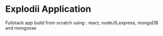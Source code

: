 # Explodii Application

Fullstack app build from scratch using : react, nodeJS,express, mongoDB and mongoose
